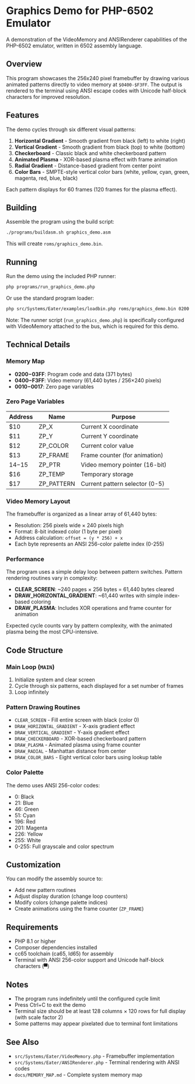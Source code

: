# Graphics Demo for PHP-6502 Emulator

A demonstration of the VideoMemory and ANSIRenderer capabilities of the PHP-6502 emulator, written in 6502 assembly language.

## Overview

This program showcases the 256x240 pixel framebuffer by drawing various animated patterns directly to video memory at `$0400-$F3FF`. The output is rendered to the terminal using ANSI escape codes with Unicode half-block characters for improved resolution.

## Features

The demo cycles through six different visual patterns:

1. **Horizontal Gradient** - Smooth gradient from black (left) to white (right)
2. **Vertical Gradient** - Smooth gradient from black (top) to white (bottom)
3. **Checkerboard** - Classic black and white checkerboard pattern
4. **Animated Plasma** - XOR-based plasma effect with frame animation
5. **Radial Gradient** - Distance-based gradient from center point
6. **Color Bars** - SMPTE-style vertical color bars (white, yellow, cyan, green, magenta, red, blue, black)

Each pattern displays for 60 frames (120 frames for the plasma effect).

## Building

Assemble the program using the build script:

```bash
./programs/buildasm.sh graphics_demo.asm
```

This will create `roms/graphics_demo.bin`.

## Running

Run the demo using the included PHP runner:

```bash
php programs/run_graphics_demo.php
```

Or use the standard program loader:

```bash
php src/Systems/Eater/examples/loadbin.php roms/graphics_demo.bin 0200
```

Note: The runner script (`run_graphics_demo.php`) is specifically configured with VideoMemory attached to the bus, which is required for this demo.

## Technical Details

### Memory Map

- **$0200-$03FF**: Program code and data (371 bytes)
- **$0400-$F3FF**: Video memory (61,440 bytes / 256×240 pixels)
- **$0010-$0017**: Zero page variables

### Zero Page Variables

| Address | Name       | Purpose                          |
|---------|------------|----------------------------------|
| $10     | ZP_X       | Current X coordinate             |
| $11     | ZP_Y       | Current Y coordinate             |
| $12     | ZP_COLOR   | Current color value              |
| $13     | ZP_FRAME   | Frame counter (for animation)    |
| $14-$15 | ZP_PTR     | Video memory pointer (16-bit)    |
| $16     | ZP_TEMP    | Temporary storage                |
| $17     | ZP_PATTERN | Current pattern selector (0-5)   |

### Video Memory Layout

The framebuffer is organized as a linear array of 61,440 bytes:
- Resolution: 256 pixels wide × 240 pixels high
- Format: 8-bit indexed color (1 byte per pixel)
- Address calculation: `offset = (y * 256) + x`
- Each byte represents an ANSI 256-color palette index (0-255)

### Performance

The program uses a simple delay loop between pattern switches. Pattern rendering routines vary in complexity:

- **CLEAR_SCREEN**: ~240 pages × 256 bytes = 61,440 bytes cleared
- **DRAW_HORIZONTAL_GRADIENT**: ~61,440 writes with simple index-based coloring
- **DRAW_PLASMA**: Includes XOR operations and frame counter for animation

Expected cycle counts vary by pattern complexity, with the animated plasma being the most CPU-intensive.

## Code Structure

### Main Loop (`MAIN`)

1. Initialize system and clear screen
2. Cycle through six patterns, each displayed for a set number of frames
3. Loop infinitely

### Pattern Drawing Routines

- `CLEAR_SCREEN` - Fill entire screen with black (color 0)
- `DRAW_HORIZONTAL_GRADIENT` - X-axis gradient effect
- `DRAW_VERTICAL_GRADIENT` - Y-axis gradient effect
- `DRAW_CHECKERBOARD` - XOR-based checkerboard pattern
- `DRAW_PLASMA` - Animated plasma using frame counter
- `DRAW_RADIAL` - Manhattan distance from center
- `DRAW_COLOR_BARS` - Eight vertical color bars using lookup table

### Color Palette

The demo uses ANSI 256-color codes:
- 0: Black
- 21: Blue
- 46: Green
- 51: Cyan
- 196: Red
- 201: Magenta
- 226: Yellow
- 255: White
- 0-255: Full grayscale and color spectrum

## Customization

You can modify the assembly source to:
- Add new pattern routines
- Adjust display duration (change loop counters)
- Modify colors (change palette indices)
- Create animations using the frame counter (`ZP_FRAME`)

## Requirements

- PHP 8.1 or higher
- Composer dependencies installed
- cc65 toolchain (ca65, ld65) for assembly
- Terminal with ANSI 256-color support and Unicode half-block characters (▀)

## Notes

- The program runs indefinitely until the configured cycle limit
- Press Ctrl+C to exit the demo
- Terminal size should be at least 128 columns × 120 rows for full display (with scale factor 2)
- Some patterns may appear pixelated due to terminal font limitations

## See Also

- `src/Systems/Eater/VideoMemory.php` - Framebuffer implementation
- `src/Systems/Eater/ANSIRenderer.php` - Terminal rendering with ANSI codes
- `docs/MEMORY_MAP.md` - Complete system memory map
